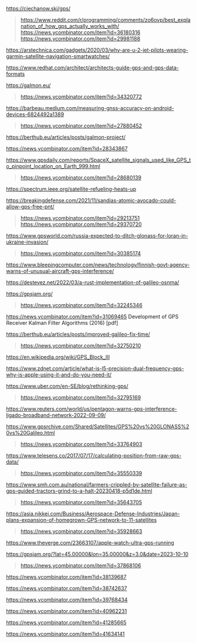 https://ciechanow.ski/gps/
> https://www.reddit.com/r/programming/comments/zo6ovp/best_explanation_of_how_gps_actually_works_with/
> https://news.ycombinator.com/item?id=36180316
> https://news.ycombinator.com/item?id=29981188

https://arstechnica.com/gadgets/2020/03/why-are-u-2-jet-pilots-wearing-garmin-satellite-navigation-smartwatches/

https://www.redhat.com/architect/architects-guide-gps-and-gps-data-formats

https://galmon.eu/
> https://news.ycombinator.com/item?id=34320772

https://barbeau.medium.com/measuring-gnss-accuracy-on-android-devices-6824492a1389
> https://news.ycombinator.com/item?id=27880452

https://berthub.eu/articles/posts/galmon-project/

https://news.ycombinator.com/item?id=28343867

https://www.gpsdaily.com/reports/SpaceX_satellite_signals_used_like_GPS_to_pinpoint_location_on_Earth_999.html
> https://news.ycombinator.com/item?id=28680139

https://spectrum.ieee.org/satellite-refueling-heats-up

https://breakingdefense.com/2021/11/sandias-atomic-avocado-could-allow-gps-free-pnt/
> https://news.ycombinator.com/item?id=29213751
> https://news.ycombinator.com/item?id=29370720

https://www.gpsworld.com/russia-expected-to-ditch-glonass-for-loran-in-ukraine-invasion/
> https://news.ycombinator.com/item?id=30385174

https://www.bleepingcomputer.com/news/technology/finnish-govt-agency-warns-of-unusual-aircraft-gps-interference/

https://destevez.net/2022/03/a-rust-implementation-of-galileo-osnma/

https://gpsjam.org/
> https://news.ycombinator.com/item?id=32245346

https://news.ycombinator.com/item?id=31069465 Development of GPS Receiver Kalman Filter Algorithms (2016) [pdf]

https://berthub.eu/articles/posts/improved-galileo-fix-time/
> https://news.ycombinator.com/item?id=32750210

https://en.wikipedia.org/wiki/GPS_Block_III

https://www.zdnet.com/article/what-is-l5-precision-dual-frequency-gps-why-is-apple-using-it-and-do-you-need-it/

https://www.uber.com/en-SE/blog/rethinking-gps/
> https://news.ycombinator.com/item?id=32795169

https://www.reuters.com/world/us/pentagon-warns-gps-interference-ligado-broadband-network-2022-09-09/

https://www.gpsrchive.com/Shared/Satellites/GPS%20vs%20GLONASS%20vs%20Galileo.html
> https://news.ycombinator.com/item?id=33764903

https://www.telesens.co/2017/07/17/calculating-position-from-raw-gps-data/
> https://news.ycombinator.com/item?id=35550339

https://www.smh.com.au/national/farmers-crippled-by-satellite-failure-as-gps-guided-tractors-grind-to-a-halt-20230418-p5d1de.html
> https://news.ycombinator.com/item?id=35643705

https://asia.nikkei.com/Business/Aerospace-Defense-Industries/Japan-plans-expansion-of-homegrown-GPS-network-to-11-satellites
> https://news.ycombinator.com/item?id=35928663

https://www.theverge.com/23663107/apple-watch-ultra-gps-running

https://gpsjam.org/?lat=45.00000&lon=35.00000&z=3.0&date=2023-10-10
> https://news.ycombinator.com/item?id=37868106

https://news.ycombinator.com/item?id=38139687

https://news.ycombinator.com/item?id=38742637

https://news.ycombinator.com/item?id=39768434

https://news.ycombinator.com/item?id=40962231

https://news.ycombinator.com/item?id=41285665

https://news.ycombinator.com/item?id=41634141

